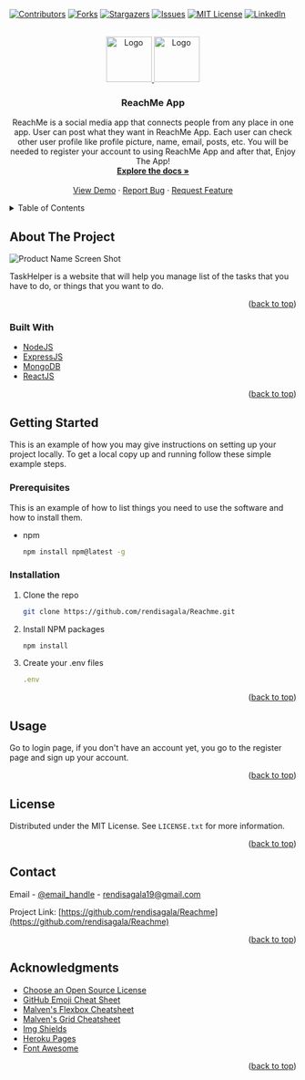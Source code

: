 <div id="top"></div>

[![Contributors][contributors-shield]][contributors-url]
[![Forks][forks-shield]][forks-url]
[![Stargazers][stars-shield]][stars-url]
[![Issues][issues-shield]][issues-url]
[![MIT License][license-shield]][license-url]
[![LinkedIn][linkedin-shield]][linkedin-url]

<!-- PROJECT LOGO -->
<br />
<div align="center">
  <a href="https://reachmeapps.herokuapp.com">
    <img src="https://i.ibb.co/Vmft67P/Screenshot-2022-08-25-115250.png" alt="Logo" width="80" height="80">
    <img src="https://i.ibb.co/k2fd4LQ/Screenshot-2022-08-25-115509.png" alt="Logo" width="80" height="80">
  </a>

<h3 align="center">ReachMe App</h3>

  <p align="center">
ReachMe is a social media app that connects people from any place in one app. User can post what they want in ReachMe App. Each user can check other user profile like profile picture, name, email, posts, etc. You will be needed to register your account to using ReachMe App and after that, Enjoy The App!    <br />
    <a href="https://github.com/rendisagala/Reachme"><strong>Explore the docs »</strong></a>
    <br />
    <br />
    <a href="https://reachmeapps.herokuapp.com">View Demo</a>
    ·
    <a href="https://github.com/rendisagala/Reachme/issues">Report Bug</a>
    ·
    <a href="https://github.com/rendisagala/Reachme/issues">Request Feature</a>
  </p>
</div>

<!-- TABLE OF CONTENTS -->
<details>
  <summary>Table of Contents</summary>
  <ol>
    <li>
      <a href="#about-the-project">About The Project</a>
      <ul>
        <li><a href="#built-with">Built With</a></li>
      </ul>
    </li>
    <li>
      <a href="#getting-started">Getting Started</a>
      <ul>
        <li><a href="#prerequisites">Prerequisites</a></li>
        <li><a href="#installation">Installation</a></li>
      </ul>
    </li>
    <li><a href="#usage">Usage</a></li>
    <li><a href="#license">License</a></li>
    <li><a href="#contact">Contact</a></li>
    <li><a href="#acknowledgments">Acknowledgments</a></li>
  </ol>
</details>

<!-- ABOUT THE PROJECT -->

## About The Project

![Product Name Screen Shot][product-screenshot]

TaskHelper is a website that will help you manage list of the tasks that you have to do, or things that you want to do.

<p align="right">(<a href="#top">back to top</a>)</p>

### Built With

- [NodeJS](https://nodejs.org/)
- [ExpressJS](https://expressjs.com/)
- [MongoDB](https://mongodb.com/)
- [ReactJS](https://reactjs.org/)

<p align="right">(<a href="#top">back to top</a>)</p>

<!-- GETTING STARTED -->

## Getting Started

This is an example of how you may give instructions on setting up your project locally.
To get a local copy up and running follow these simple example steps.

### Prerequisites

This is an example of how to list things you need to use the software and how to install them.

- npm
  ```sh
  npm install npm@latest -g
  ```

### Installation

1. Clone the repo
   ```sh
   git clone https://github.com/rendisagala/Reachme.git
   ```
2. Install NPM packages
   ```sh
   npm install
   ```
3. Create your .env files
   ```js
   .env
   ```

<p align="right">(<a href="#top">back to top</a>)</p>

<!-- USAGE EXAMPLES -->

## Usage

Go to login page, if you don't have an account yet, you go to the register page and sign up your account.

<p align="right">(<a href="#top">back to top</a>)</p>

<!-- LICENSE -->

## License

Distributed under the MIT License. See `LICENSE.txt` for more information.

<p align="right">(<a href="#top">back to top</a>)</p>

<!-- CONTACT -->

## Contact

Email - [@email_handle](mailto:rendisagala19@gmail.com) - rendisagala19@gmail.com

Project Link: [https://github.com/rendisagala/Reachme](https://github.com/rendisagala/Reachme)

<p align="right">(<a href="#top">back to top</a>)</p>

<!-- ACKNOWLEDGMENTS -->

## Acknowledgments

- [Choose an Open Source License](https://choosealicense.com)
- [GitHub Emoji Cheat Sheet](https://www.webpagefx.com/tools/emoji-cheat-sheet)
- [Malven's Flexbox Cheatsheet](https://flexbox.malven.co/)
- [Malven's Grid Cheatsheet](https://grid.malven.co/)
- [Img Shields](https://shields.io)
- [Heroku Pages](https://geroku.com)
- [Font Awesome](https://fontawesome.com)

<p align="right">(<a href="#top">back to top</a>)</p>

<!-- MARKDOWN LINKS & IMAGES -->
<!-- https://www.markdownguide.org/basic-syntax/#reference-style-links -->

[contributors-shield]: https://img.shields.io/github/contributors/rendisagala/Reachme.svg?style=for-the-badge
[contributors-url]: https://github.com/rendisagala/Reachme/graphs/contributors
[forks-shield]: https://img.shields.io/github/forks/rendisagala/Reachme.svg?style=for-the-badge
[forks-url]: https://github.com/rendisagala/Reachme/network/members
[stars-shield]: https://img.shields.io/github/stars/rendisagala/Reachme.svg?style=for-the-badge
[stars-url]: https://github.com/rendisagala/Reachme/stargazers
[issues-shield]: https://img.shields.io/github/issues/rendisagala/Reachme.svg?style=for-the-badge
[issues-url]: https://github.com/rendisagala/Reachme/issues
[license-shield]: https://img.shields.io/github/license/rendisagala/Reachme.svg?style=for-the-badge
[license-url]: https://github.com/rendisagala/Reachme/blob/master/LICENSE.txt
[linkedin-shield]: https://img.shields.io/badge/-LinkedIn-black.svg?style=for-the-badge&logo=linkedin&colorB=555
[linkedin-url]: https://linkedin.com/in/rendi-anjuma-sagala-a3b2421b6/
[product-screenshot]: public/img/TaskHelper%20-%20Login.png
